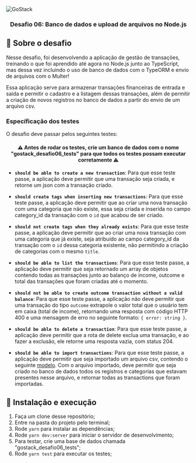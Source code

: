 <img alt="GoStack" src="https://storage.googleapis.com/golden-wind/bootcamp-gostack/header-desafios.png" />

<h3 align="center">
  Desafio 06: Banco de dados e upload de arquivos no Node.js
</h3>

## :rocket: Sobre o desafio

Nesse desafio, foi desenvolvendo a aplicação de gestão de transações, treinando o que foi aprendido até agora no Node.js junto ao TypeScript, mas dessa vez incluindo o uso de banco de dados com o TypeORM e envio de arquivos com o Multer!

Essa aplicação serve para armazenar transações financeiras de entrada e saída e permitir o cadastro e a listagem dessas transações, além de permitir a criação de novos registros no banco de dados a partir do envio de um arquivo csv.

### Específicação dos testes

O desafio deve passar pelos seguintes testes:

<h4 align="center">
  ⚠️ Antes de rodar os testes, crie um banco de dados com o nome "gostack_desafio06_tests" para que todos os testes possam executar corretamente ⚠️
</h4>

- **`should be able to create a new transaction`**: Para que esse teste passe, a aplicação deve permitir que uma transação seja criada, e retorne um json com a transação criado.

* **`should create tags when inserting new transactions`**: Para que esse teste passe, a aplicação deve permitir que ao criar uma nova transação com uma categoria que não existe, essa seja criada e inserida no campo category_id da transação com o `id` que acabou de ser criado.

- **`should not create tags when they already exists`**: Para que esse teste passe, a aplicação deve permitir que ao criar uma nova transação com uma categoria que já existe, seja atribuído ao campo category_id da transação com o `id` dessa categoria existente, não permitindo a criação de categorias com o mesmo `title`.

* **`should be able to list the transactions`**: Para que esse teste passe, a aplicação deve permitir que seja retornado um array de objetos contendo todas as transações junto ao balanço de income, outcome e total das transações que foram criadas até o momento.

- **`should not be able to create outcome transaction without a valid balance`**: Para que esse teste passe, a aplicação não deve permitir que uma transação do tipo `outcome` extrapole o valor total que o usuário tem em caixa (total de income), retornando uma resposta com código HTTP 400 e uma mensagem de erro no seguinte formato: `{ error: string }`.

* **`should be able to delete a transaction`**: Para que esse teste passe, a aplicação deve permitir que a rota de delete exclua uma transação, e ao fazer a exclusão, ele retorne uma resposta vazia, com status 204.

- **`should be able to import transactions`**: Para que esse teste passe, a aplicação deve permitir que seja importado um arquivo csv, contendo o seguinte [modelo](./assets/file.csv). Com o arquivo importado, deve permitir que seja criado no banco de dados todos os registros e categorias que estavam presentes nesse arquivo, e retornar todas as transactions que foram importadas.

## 🚀 Instalação e execução

1. Faça um clone desse repositório;
2. Entre na pasta do projeto pelo terminal;
3. Rode `yarn` para instalar as dependências;
4. Rode `yarn dev:server` para iniciar o servidor de desenvolvimento;
5. Para testar, crie uma base de dados chamada "gostack_desafio06_tests";
6. Rode `yarn test` para executar os testes;
